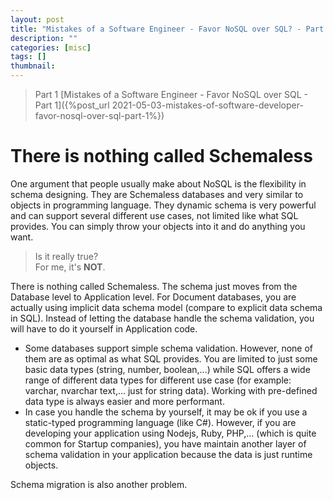 ```yaml
---
layout: post
title: "Mistakes of a Software Engineer - Favor NoSQL over SQL? - Part 2"
description: ""
categories: [misc]
tags: []
thumbnail:
---
```


> Part 1 [Mistakes of a Software Engineer - Favor NoSQL over SQL - Part 1]({%post_url 2021-05-03-mistakes-of-software-developer-favor-nosql-over-sql-part-1%}) 

# There is nothing called Schemaless

One argument that people usually make about NoSQL is the flexibility in schema designing. They
are Schemaless databases and very similar to objects in programming language. They dynamic schema is very
powerful and can support several different use cases, not limited like what SQL provides. You can
simply throw your objects into it and do anything you want.

> Is it really true?  
> For me, it's **NOT**.

There is nothing called Schemaless. The schema just moves from the Database level to Application level.
For Document databases, you are actually using implicit data schema model (compare to explicit data
schema in SQL). Instead of letting the database handle the schema validation, you will have to do it 
yourself in Application code.
- Some databases support simple schema validation. However, none of them are as optimal as what 
  SQL provides. You are limited to just some basic data types (string, number, boolean,...) while 
  SQL offers a wide range of different data types for different use case (for example: varchar, nvarchar 
  text,... just for string data). Working with pre-defined data type is always easier and more performant.
- In case you handle the schema by yourself, it may be ok if you use a static-typed programming language
  (like C#). However, if you are developing your application using Nodejs, Ruby, PHP,... (which is quite
  common for Startup companies), you have maintain another layer of schema validation in your application
  because the data is just runtime objects.

Schema migration is also another problem. 

